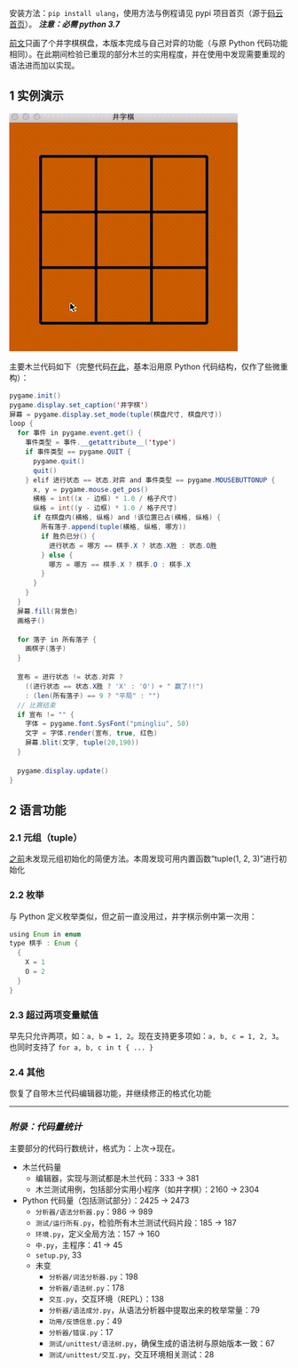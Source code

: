 安装方法：`pip install ulang`，使用方法与例程请见 pypi 项目首页（源于[码云首页](https://gitee.com/MulanRevive/mulan-rework)）。 ***注意：必需 python 3.7***

[前文](https://zhuanlan.zhihu.com/p/262210417)只画了个井字棋棋盘，本版本完成与自己对弈的功能（与原 Python 代码功能相同）。在此期间检验已重现的部分木兰的实用程度，并在使用中发现需要重现的语法进而加以实现。

##  1 实例演示
![演示](截图/2020-10-16_井字棋.gif)

主要木兰代码如下（完整代码[在此](https://gitee.com/MulanRevive/mulan-rework/blob/master/%E6%B5%8B%E8%AF%95/%E5%AE%9E%E7%94%A8/%E6%A3%8B/%E4%BA%95%E5%AD%97/%E4%B8%AD.ul)，基本沿用原 Python 代码结构，仅作了些微重构）：
```java
pygame.init()
pygame.display.set_caption('井字棋')
屏幕 = pygame.display.set_mode(tuple(棋盘尺寸, 棋盘尺寸))
loop {
  for 事件 in pygame.event.get() {
    事件类型 = 事件.__getattribute__('type')
    if 事件类型 == pygame.QUIT {
      pygame.quit()
      quit()
    } elif 进行状态 == 状态.对弈 and 事件类型 == pygame.MOUSEBUTTONUP {
      x, y = pygame.mouse.get_pos()
      横格 = int((x - 边框) * 1.0 / 格子尺寸)
      纵格 = int((y - 边框) * 1.0 / 格子尺寸)
      if 在棋盘内(横格, 纵格) and !该位置已占(横格, 纵格) {
        所有落子.append(tuple(横格, 纵格, 哪方))
        if 胜负已分() {
          进行状态 = 哪方 == 棋手.X ? 状态.X胜 : 状态.O胜
        } else {
          哪方 = 哪方 == 棋手.X ? 棋手.O : 棋手.X
        }
      }
    }
  }
  屏幕.fill(背景色)
  画格子()

  for 落子 in 所有落子 {
    画棋子(落子)
  }

  宣布 = 进行状态 != 状态.对弈 ?
    ((进行状态 == 状态.X胜 ? 'X' : 'O') + " 赢了!!")
    : (len(所有落子) == 9 ? "平局" : "")
  // 比赛结束
  if 宣布 != "" {
    字体 = pygame.font.SysFont("pmingliu", 50)
    文字 = 字体.render(宣布, true, 红色)
    屏幕.blit(文字, tuple(20,190))
  }

  pygame.display.update()
}
```

## 2 语言功能

### 2.1 元组（tuple）
[之前](https://zhuanlan.zhihu.com/p/262835743)未发现元组初始化的简便方法。本周发现可用内置函数“tuple(1, 2, 3)”进行初始化

### 2.2 枚举
与 Python 定义枚举类似，但之前一直没用过，井字棋示例中第一次用：
```java
using Enum in enum
type 棋手 : Enum {
  {
    X = 1
    O = 2
  }
}
```

### 2.3 超过两项变量赋值

早先只允许两项，如：`a, b = 1, 2`。现在支持更多项如：`a, b, c = 1, 2, 3`。也同时支持了 `for a, b, c in t { ... }`  

### 2.4 其他

恢复了自带木兰代码编辑器功能，并继续修正的格式化功能

-----------

### ***附录：代码量统计***

主要部分的代码行数统计，格式为：上次->现在。

- 木兰代码量
  - 编辑器，实现与测试都是木兰代码：333 -> 381
  - 木兰测试用例，包括部分实用小程序（如井字棋）：2160 -> 2304
- Python 代码量（包括测试部分）：2425 -> 2473
  - `分析器/语法分析器.py`：986 -> 989
  - `测试/运行所有.py`，检验所有木兰测试代码片段：185 -> 187
  - `环境.py`，定义全局方法：157 -> 160
  - `中.py`，主程序：41 -> 45
  - `setup.py`, 33
  - 未变
    - `分析器/词法分析器.py`：198
    - `分析器/语法树.py`：178
    - `交互.py`，交互环境（REPL）：138
    - `分析器/语法成分.py`，从语法分析器中提取出来的枚举常量：79
    - `功用/反馈信息.py`：49
    - `分析器/错误.py`：17
    - `测试/unittest/语法树.py`，确保生成的语法树与原始版本一致：67
    - `测试/unittest/交互.py`，交互环境相关测试：28
